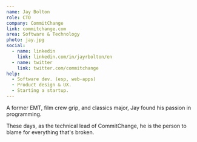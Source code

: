 ```yaml
---
name: Jay Bolton
role: CTO
company: CommitChange
link: commitchange.com
area: Software & Technology
photo: jay.jpg
social:
  - name: linkedin
    link: linkedin.com/in/jayrbolton/en
  - name: twitter
    link: twitter.com/commitchange
help:
  - Software dev. (esp, web-apps)
  - Product design & UX.
  - Starting a startup.
---
```


A former EMT, film crew grip, and classics major, Jay found his passion in programming.

These days, as the technical lead of CommitChange, he is the person to blame for everything that's broken.

